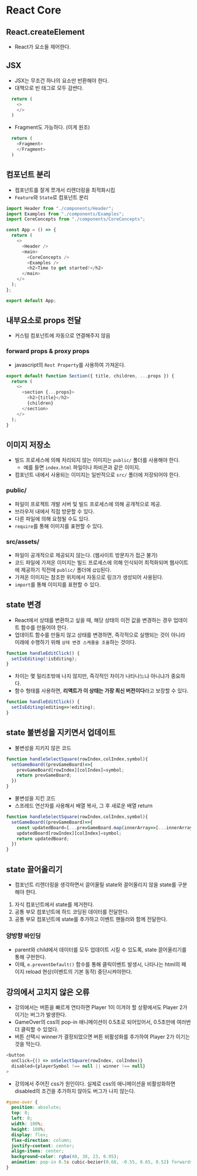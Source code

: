 # React Core

## React.createElement

- React가 요소들 제어한다.

## JSX

- JSX는 무조건 하나의 요소만 반환해야 한다.
- 대책으로 빈 태그로 모두 감싼다.

```javascript
  return (
    <>
    </>
  )
```

- Fragment도 가능하다. (이게 원조)
  
```javascript
  return (
    <Fragment>
    </Fragment>
  )
```

## 컴포넌트 분리

- 컴포넌트를 잘게 쪼개서 리렌더링을 최적화시킴
- `Feature`와 `State`로 컴포넌트 분리

```javascript
import Header from "./components/Header";
import Examples from "./components/Examples";
import CoreConcepts from "./components/CoreConcepts";

const App = () => {
  return (
    <>
      <Header />
      <main>
        <CoreConcepts />
        <Examples />
        <h2>Time to get started!</h2>
      </main>
    </>
  );
};

export default App;
```
## 내부요소로 props 전달

- 커스텀 컴포넌트에 자동으로 연결해주지 않음

### forward props & proxy props

- javascript의 `Rest Property`를 사용하여 가져온다.

```javascript
export default function Section({ title, children, ...props }) {
  return (
    <>
      <section {...props}>
        <h2>{title}</h2>
        {children}
      </section>
    </>
  );
}
```

## 이미지 저장소

- 빌드 프로세스에 의해 처리되지 않는 이미지는 `public/` 폴더를 사용해야 한다.
  - 예를 들면 `index.html` 파일이나 파비콘과 같은 이미지.
- 컴포넌트 내에서 사용되는 이미지는 일반적으로 `src/` 폴더에 저장되어야 한다.

### public/

- 파일이 프로젝트 개발 서버 및 빌드 프로세스에 의해 공개적으로 제공.
- 브라우저 내에서 직접 방문할 수 있다.
- 다른 파일에 의해 요청될 수도 있다.
- `require`를 통해 이미지를 표현할 수 있다.


### src/assets/

- 파일이 공개적으로 제공되지 않는다. (웹사이트 방문자가 접근 불가)
- 코드 파일에 가져온 이미지는 빌드 프로세스에 의해 인식되어 최적화되며 웹사이트에 제공하기 직전에 `public/` 폴더에 `삽입`된다.
- 가져온 이미지는 참조한 위치에서 자동으로 링크가 생성되어 사용된다.
- `import`를 통해 이미지를 표현할 수 있다.

## state 변경

- React에서 상태를 변환하고 싶을 때, 해당 상태의 이전 값을 변경하는 경우 업데이트 함수를 만들어야 한다.
- 업데이트 함수를 만들지 않고 상태를 변경하면, 즉각적으로 실행되는 것이 아니라 미래에 수행하기 위해 `상태 변경 스케쥴을 조율`하는 것이다.
  
```javascript
function handleEditClick() {
  setIsEditing(!isEditing);
}
```

- 차이는 몇 밀리초밖에 나지 않지만, 즉각적인 차이가 나타나느냐 아니냐가 중요하다.
- 함수 형태를 사용하면, **리액트가 이 상태는 가장 최신 버전이다**라고 보장할 수 있다. 

```javascript
function handleEditClick() {
  setIsEditing(editing=>!editing);
}
```

## state 불변성을 지키면서 업데이트

- 불변성을 지키지 않은 코드
  
```javascript
function handleSelectSquare(rowIndex,colIndex,symbol){
  setGameBoard((prevGameBoard)=>{
    prevGameBoard[rowIndex][colIndex]=symbol;
    return prevGameBoard;
  })
}
```

- 불변성을 지킨 코드
- 스프레드 연산자를 사용해서 배열 복사, 그 후 새로운 배열 return

```javascript
function handleSelectSquare(rowIndex,colIndex,symbol){
  setGameBoard((prevGameBoard)=>{
    const updatedBoard=[...prevGameBoard.map(innerArray=>[...innerArray])];
    updatedBoard[rowIndex][colIndex]=symbol;
    return updatedBoard;
  })
}
```

## state 끌어올리기

- 컴포넌트 리렌더링을 생각하면서 끌어올릴 state와 끌어올리지 않을 state를 구분해야 한다.

1. 자식 컴포넌트에서 state를 제거한다.
2. 공통 부모 컴포넌트에 하드 코딩된 데이터를 전달한다.
3. 공통 부모 컴포넌트에 state를 추가하고 이벤트 핸들러와 함께 전달한다.
   
### 양방향 바인딩

- parent와 child에서 데이터를 모두 업데이트 시킬 수 있도록, state 끌어올리기를 통해 구현한다.
- 이때, `e.preventDefault()` 함수를 통해 클릭이벤트 발생시, 나타나는 html의 페이지 reload 현상(이벤트의 기본 동작) 중단시켜야한다.

## 강의에서 고치지 않은 오류

- 강의에서는 버튼을 빠르게 연타하면 Player 1이 이겨야 할 상황에서도 Player 2가 이기는 버그가 발생한다.
- GameOver의 css의 pop-in 애니메이션이 0.5초로 되어있어서, 0.5초만에 여러번 더 클릭할 수 있었다.
- 버튼 선택시 winner가 결정되었으면 버튼 비활성화를 추가하여 Player 2가 이기는 것을 막는다.

```javascript
<button
  onClick={() => onSelectSquare(rowIndex, colIndex)}
  disabled={playerSymbol !== null || winner !== null}
>
```

- 강의에서 주어진 css가 원인이다. 실제로 css의 애니메이션을 비활성화하면 disabled의 조건을 추가하지 않아도 버그가 나지 않는다.
  
```css
#game-over {
  position: absolute;
  top: 0;
  left: 0;
  width: 100%;
  height: 100%;
  display: flex;
  flex-direction: column;
  justify-content: center;
  align-items: center;
  background-color: rgba(40, 38, 23, 0.95);
  animation: pop-in 0.5s cubic-bezier(0.68, -0.55, 0.65, 0.52) forwards;
}
```













